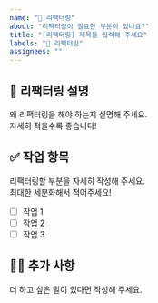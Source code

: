 ```yaml
---
name: "🔨 리팩터링"
about: "리팩터링이 필요한 부분이 있나요?"
title: "[리팩터링] 제목을 입력해 주세요"
labels: "🔨 리팩터링"
assignees: ""
---
```


## 🔨 리팩터링 설명

왜 리팩터링을 해야 하는지 설명해 주세요.  
자세히 적을수록 좋습니다!

## ✅ 작업 항목

리팩터링할 부분을 자세히 작성해 주세요.  
최대한 세분화해서 적어주세요!

- [ ] 작업 1
- [ ] 작업 2
- [ ] 작업 3

## 🙋🏻 추가 사항

더 하고 싶은 말이 있다면 작성해 주세요.